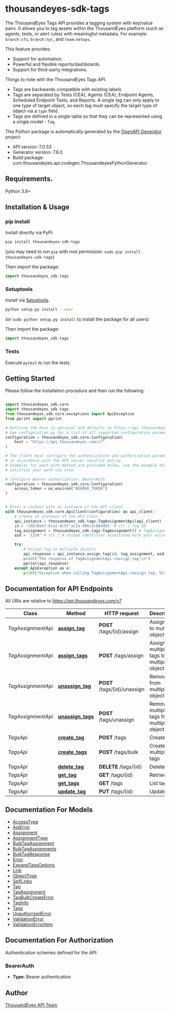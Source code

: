 # thousandeyes-sdk-tags
The ThousandEyes Tags API provides a tagging system with key/value pairs. It allows you to tag assets within the ThousandEyes platform (such as agents, tests, or alert rules) with meaningful metadata. For example: `branch:sfo`, `branch:nyc`, and `team:netops`.

This feature provides:

* Support for automation.
* Powerful and flexible reports/dashboards.
* Support for third-party integrations.

Things to note with the ThousandEyes Tags API:

* Tags are backwards-compatible with existing labels.
* Tags are separated by Tests (CEA), Agents (CEA), Endpoint Agents, Scheduled Endpoint Tests, and Reports. A single tag can only apply to one type of target object, so each tag must specify the target type of object via a `type` field.
* Tags are defined in a single table so that they can be represented using a single model - `Tag`.


This Python package is automatically generated by the [OpenAPI Generator](https://openapi-generator.tech) project:

- API version: 7.0.33
- Generator version: 7.6.0
- Build package: com.thousandeyes.api.codegen.ThousandeyesPythonGenerator

## Requirements.

Python 3.8+

## Installation & Usage
### pip install

Install directly via PyPi:

```sh
pip install thousandeyes-sdk-tags
```
(you may need to run `pip` with root permission: `sudo pip install thousandeyes-sdk-tags`)

Then import the package:
```python
import thousandeyes_sdk.tags
```

### Setuptools

Install via [Setuptools](http://pypi.python.org/pypi/setuptools).

```sh
python setup.py install --user
```
(or `sudo python setup.py install` to install the package for all users)

Then import the package:
```python
import thousandeyes_sdk.tags
```

### Tests

Execute `pytest` to run the tests.

## Getting Started

Please follow the installation procedure and then run the following:

```python

import thousandeyes_sdk.core
import thousandeyes_sdk.tags
from thousandeyes_sdk.core.exceptions import ApiException
from pprint import pprint

# Defining the host is optional and defaults to https://api.thousandeyes.com/v7
# See configuration.py for a list of all supported configuration parameters.
configuration = thousandeyes_sdk.core.Configuration(
    host = "https://api.thousandeyes.com/v7"
)

# The client must configure the authentication and authorization parameters
# in accordance with the API server security policy.
# Examples for each auth method are provided below, use the example that
# satisfies your auth use case.

# Configure Bearer authorization: BearerAuth
configuration = thousandeyes_sdk.core.Configuration(
    access_token = os.environ["BEARER_TOKEN"]
)


# Enter a context with an instance of the API client
with thousandeyes_sdk.core.ApiClient(configuration) as api_client:
    # Create an instance of the API class
    api_instance = thousandeyes_sdk.tags.TagAssignmentApi(api_client)
    id = 'c6b78e57-81a2-4c5f-a11a-d96c3c664d55' # str | Tag ID
    tag_assignment = thousandeyes_sdk.tags.TagAssignment() # TagAssignment | 
    aid = '1234' # str | A unique identifier associated with your account group. You can retrieve your `AccountGroupId` from the `/account-groups` endpoint. Note that you must be assigned to the target account group. Specifying this parameter without being assigned to the target account group will result in an error response. (optional)

    try:
        # Assign tag to multiple objects
        api_response = api_instance.assign_tag(id, tag_assignment, aid=aid)
        print("The response of TagAssignmentApi->assign_tag:\n")
        pprint(api_response)
    except ApiException as e:
        print("Exception when calling TagAssignmentApi->assign_tag: %s\n" % e)

```

## Documentation for API Endpoints

All URIs are relative to *https://api.thousandeyes.com/v7*

Class | Method | HTTP request | Description
------------ | ------------- | ------------- | -------------
*TagAssignmentApi* | [**assign_tag**](https://github.com/thousandeyes/thousandeyes-sdk-python//tree/main/thousandeyes-sdk-tags/docs/TagAssignmentApi.md#assign_tag) | **POST** /tags/{id}/assign | Assign tag to multiple objects
*TagAssignmentApi* | [**assign_tags**](https://github.com/thousandeyes/thousandeyes-sdk-python//tree/main/thousandeyes-sdk-tags/docs/TagAssignmentApi.md#assign_tags) | **POST** /tags/assign | Assign multiple tags to multiple objects
*TagAssignmentApi* | [**unassign_tag**](https://github.com/thousandeyes/thousandeyes-sdk-python//tree/main/thousandeyes-sdk-tags/docs/TagAssignmentApi.md#unassign_tag) | **POST** /tags/{id}/unassign | Remove tag from multiple objects
*TagAssignmentApi* | [**unassign_tags**](https://github.com/thousandeyes/thousandeyes-sdk-python//tree/main/thousandeyes-sdk-tags/docs/TagAssignmentApi.md#unassign_tags) | **POST** /tags/unassign | Remove multiple tags from multiple objects
*TagsApi* | [**create_tag**](https://github.com/thousandeyes/thousandeyes-sdk-python//tree/main/thousandeyes-sdk-tags/docs/TagsApi.md#create_tag) | **POST** /tags | Create tag
*TagsApi* | [**create_tags**](https://github.com/thousandeyes/thousandeyes-sdk-python//tree/main/thousandeyes-sdk-tags/docs/TagsApi.md#create_tags) | **POST** /tags/bulk | Create multiple tags
*TagsApi* | [**delete_tag**](https://github.com/thousandeyes/thousandeyes-sdk-python//tree/main/thousandeyes-sdk-tags/docs/TagsApi.md#delete_tag) | **DELETE** /tags/{id} | Delete tag
*TagsApi* | [**get_tag**](https://github.com/thousandeyes/thousandeyes-sdk-python//tree/main/thousandeyes-sdk-tags/docs/TagsApi.md#get_tag) | **GET** /tags/{id} | Retrieve tag
*TagsApi* | [**get_tags**](https://github.com/thousandeyes/thousandeyes-sdk-python//tree/main/thousandeyes-sdk-tags/docs/TagsApi.md#get_tags) | **GET** /tags | List tags
*TagsApi* | [**update_tag**](https://github.com/thousandeyes/thousandeyes-sdk-python//tree/main/thousandeyes-sdk-tags/docs/TagsApi.md#update_tag) | **PUT** /tags/{id} | Update tag


## Documentation For Models

 - [AccessType](https://github.com/thousandeyes/thousandeyes-sdk-python//tree/main/thousandeyes-sdk-tags/docs/AccessType.md)
 - [ApiError](https://github.com/thousandeyes/thousandeyes-sdk-python//tree/main/thousandeyes-sdk-tags/docs/ApiError.md)
 - [Assignment](https://github.com/thousandeyes/thousandeyes-sdk-python//tree/main/thousandeyes-sdk-tags/docs/Assignment.md)
 - [AssignmentType](https://github.com/thousandeyes/thousandeyes-sdk-python//tree/main/thousandeyes-sdk-tags/docs/AssignmentType.md)
 - [BulkTagAssignment](https://github.com/thousandeyes/thousandeyes-sdk-python//tree/main/thousandeyes-sdk-tags/docs/BulkTagAssignment.md)
 - [BulkTagAssignments](https://github.com/thousandeyes/thousandeyes-sdk-python//tree/main/thousandeyes-sdk-tags/docs/BulkTagAssignments.md)
 - [BulkTagResponse](https://github.com/thousandeyes/thousandeyes-sdk-python//tree/main/thousandeyes-sdk-tags/docs/BulkTagResponse.md)
 - [Error](https://github.com/thousandeyes/thousandeyes-sdk-python//tree/main/thousandeyes-sdk-tags/docs/Error.md)
 - [ExpandTagsOptions](https://github.com/thousandeyes/thousandeyes-sdk-python//tree/main/thousandeyes-sdk-tags/docs/ExpandTagsOptions.md)
 - [Link](https://github.com/thousandeyes/thousandeyes-sdk-python//tree/main/thousandeyes-sdk-tags/docs/Link.md)
 - [ObjectType](https://github.com/thousandeyes/thousandeyes-sdk-python//tree/main/thousandeyes-sdk-tags/docs/ObjectType.md)
 - [SelfLinks](https://github.com/thousandeyes/thousandeyes-sdk-python//tree/main/thousandeyes-sdk-tags/docs/SelfLinks.md)
 - [Tag](https://github.com/thousandeyes/thousandeyes-sdk-python//tree/main/thousandeyes-sdk-tags/docs/Tag.md)
 - [TagAssignment](https://github.com/thousandeyes/thousandeyes-sdk-python//tree/main/thousandeyes-sdk-tags/docs/TagAssignment.md)
 - [TagBulkCreateError](https://github.com/thousandeyes/thousandeyes-sdk-python//tree/main/thousandeyes-sdk-tags/docs/TagBulkCreateError.md)
 - [TagInfo](https://github.com/thousandeyes/thousandeyes-sdk-python//tree/main/thousandeyes-sdk-tags/docs/TagInfo.md)
 - [Tags](https://github.com/thousandeyes/thousandeyes-sdk-python//tree/main/thousandeyes-sdk-tags/docs/Tags.md)
 - [UnauthorizedError](https://github.com/thousandeyes/thousandeyes-sdk-python//tree/main/thousandeyes-sdk-tags/docs/UnauthorizedError.md)
 - [ValidationError](https://github.com/thousandeyes/thousandeyes-sdk-python//tree/main/thousandeyes-sdk-tags/docs/ValidationError.md)
 - [ValidationErrorItem](https://github.com/thousandeyes/thousandeyes-sdk-python//tree/main/thousandeyes-sdk-tags/docs/ValidationErrorItem.md)


<a id="documentation-for-authorization"></a>
## Documentation For Authorization


Authentication schemes defined for the API:
<a id="BearerAuth"></a>
### BearerAuth

- **Type**: Bearer authentication


## Author

<a href="mailto:api-team@thousandeyes.com">ThousandEyes API Team </a>


